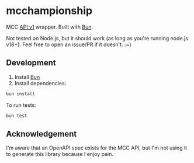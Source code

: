 # mcchampionship

MCC [API v1](https://api.mcchampionship.com/docs#/v1) wrapper. Built with [Bun](https://bun.sh).

Not tested on Node.js, but it should work (as long as you're running node.js v18+). Feel free to open an issue/PR if it doesn't. :~)

## Development

1. Install [Bun](https://bun.sh)
2. Install dependencies:
```bash
bun install
```

To run tests:
```bash
bun test
```

## Acknowledgement

I'm aware that an OpenAPI spec exists for the MCC API, but I'm not using it to generate this library because I enjoy pain.